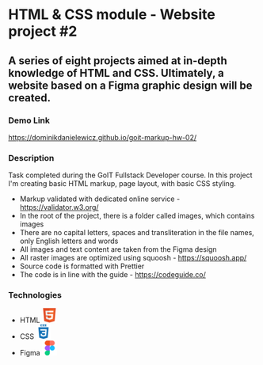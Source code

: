 # HTML & CSS module - Website project #2

## A series of eight projects aimed at in-depth knowledge of HTML and CSS. Ultimately, a website based on a Figma graphic design will be created.

### Demo Link

https://dominikdanielewicz.github.io/goit-markup-hw-02/

### Description

Task completed during the GoIT Fullstack Developer course. In this project I'm creating basic HTML markup, page layout, with basic CSS styling.

- Markup validated with dedicated online service - https://validator.w3.org/
- In the root of the project, there is a folder called images, which contains images
- There are no capital letters, spaces and transliteration in the file names, only English letters and words
- All images and text content are taken from the Figma design
- All raster images are optimized using squoosh - https://squoosh.app/
- Source code is formatted with Prettier
- The code is in line with the guide - https://codeguide.co/

### Technologies

- HTML <img src="https://github.com/devicons/devicon/blob/master/icons/html5/html5-original.svg" title="HTML5" alt="HTML5" width="30" height="30"/>
- CSS <img src="https://github.com/devicons/devicon/blob/master/icons/css3/css3-plain-wordmark.svg"  title="CSS3" alt="CSS3" width="30" height="30"/>
- Figma <img src="https://github.com/devicons/devicon/blob/master/icons/figma/figma-original.svg" title="Figma" alt="Figma" width="30" height="30"/>
